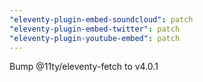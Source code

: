 ```yaml
---
"eleventy-plugin-embed-soundcloud": patch
"eleventy-plugin-embed-twitter": patch
"eleventy-plugin-youtube-embed": patch
---
```


Bump @11ty/eleventy-fetch to v4.0.1
